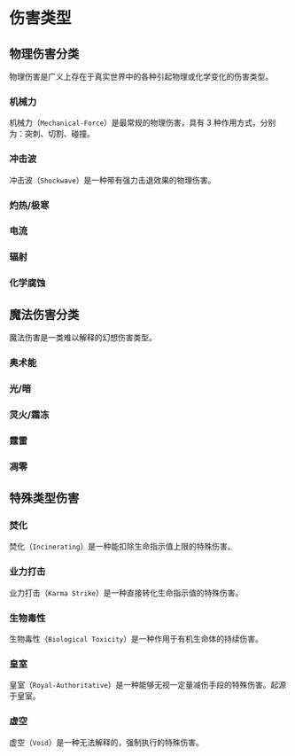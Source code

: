 # 伤害类型

## 物理伤害分类

物理伤害是广义上存在于真实世界中的各种引起物理或化学变化的伤害类型。

### 机械力

机械力（`Mechanical-Force`）是最常规的物理伤害，具有 3 种作用方式，分别为：突刺、切割、碰撞。

### 冲击波

冲击波（`Shockwave`）是一种带有强力击退效果的物理伤害。

### 灼热/极寒

### 电流

### 辐射

### 化学腐蚀

## 魔法伤害分类

魔法伤害是一类难以解释的幻想伤害类型。

### 奥术能

### 光/暗

### 灵火/霜冻

### 霆雷

### 凋零

## 特殊类型伤害

### 焚化

焚化（`Incinerating`）是一种能扣除生命指示值上限的特殊伤害。

### 业力打击

业力打击（`Karma Strike`）是一种直接转化生命指示值的特殊伤害。

### 生物毒性

生物毒性（`Biological Toxicity`）是一种作用于有机生命体的持续伤害。

### 皇室

皇室（`Royal-Authoritative`）是一种能够无视一定量减伤手段的特殊伤害。起源于皇室。

### 虚空

虚空（`Void`）是一种无法解释的，强制执行的特殊伤害。